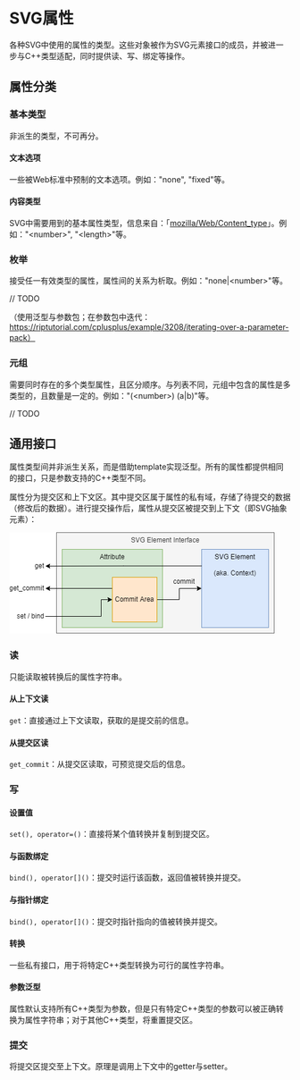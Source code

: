# SVG属性

各种SVG中使用的属性的类型。这些对象被作为SVG元素接口的成员，并被进一步与C++类型适配，同时提供读、写、绑定等操作。

## 属性分类

### 基本类型

非派生的类型，不可再分。

#### 文本选项

一些被Web标准中预制的文本选项。例如："none", "fixed"等。

#### 内容类型

SVG中需要用到的基本属性类型，信息来自：「[mozilla/Web/Content_type](https://developer.mozilla.org/en-US/docs/Web/SVG/Content_type)」。例如："\<number\>", "\<length\>"等。

### 枚举

接受任一有效类型的属性，属性间的关系为析取。例如："none|\<number\>"等。

// TODO

（使用泛型与参数包；在参数包中迭代：https://riptutorial.com/cplusplus/example/3208/iterating-over-a-parameter-pack）

### 元组

需要同时存在的多个类型属性，且区分顺序。与列表不同，元组中包含的属性是多类型的，且数量是一定的。例如："(\<number\>) (a|b)"等。

// TODO

## 通用接口

属性类型间并非派生关系，而是借助template实现泛型。所有的属性都提供相同的接口，只是参数支持的C++类型不同。

属性分为提交区和上下文区。其中提交区属于属性的私有域，存储了待提交的数据（修改后的数据）。进行提交操作后，属性从提交区被提交到上下文（即SVG抽象元素）：

![](../../.img/attr-io-interface.png)

### 读

只能读取被转换后的属性字符串。

#### 从上下文读

`get`：直接通过上下文读取，获取的是提交前的信息。

#### 从提交区读

`get_commit`：从提交区读取，可预览提交后的信息。

### 写

#### 设置值

`set(), operator=()`：直接将某个值转换并复制到提交区。

#### 与函数绑定

`bind(), operator[]()`：提交时运行该函数，返回值被转换并提交。

#### 与指针绑定

`bind(), operator[]()`：提交时指针指向的值被转换并提交。

#### 转换

一些私有接口，用于将特定C++类型转换为可行的属性字符串。

#### 参数泛型

属性默认支持所有C++类型为参数，但是只有特定C++类型的参数可以被正确转换为属性字符串；对于其他C++类型，将重置提交区。

### 提交

将提交区提交至上下文。原理是调用上下文中的getter与setter。